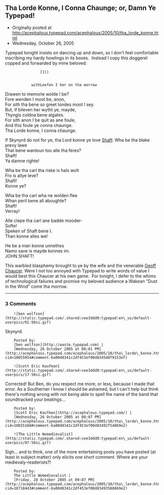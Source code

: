 ## Tha Lorde Konne, I Conna Chaunge; or, Damn Ye Typepad!

 * Originally posted at http://acephalous.typepad.com/acephalous/2005/10/tha_lorde_konne.html
 * Wednesday, October 26, 2005



Typepad tonight insists on dancing up and down, so I don't feel comfortable inscribing my hardy howlings in its boxes.  Instead I copy this doggerel copped and forwarded by mine beloved:

		

					[]()
			

				withLeefen I her on tha morrow  
Drawen to memorie wolde I be?  
Fore wenden I moot be, anon,  
For sith tha bene so greet londes moot I sey.  
But, if bileven her wytht ye, mayde,  
Thyngis coldna bene algates.  
For sith anon I be quit as ane foule,  
And this foule ye conna chaunge.  
Tha Lorde konne, I conna chaunge.

If Skynyrd do not for ye, tha Lord konne ye love [Shaft](http://imdb.com/title/tt0067741/):
Wha be tha blake prevy lawe  
That bene wantoun too alle tha feres?  
Shaft!  
Ya damne righte!

Wha be tha carl tha riske is hals wolt  
Fro is allye leve?  
Shaft!  
Konne ye?

Wha be tha carl wha ne wolden flee  
Whan peril bene all aboughte?  
Shaft!  
Verray!

Alle clepe tha carl ane badde mooder-  
Softe!  
Speken of Shaft bene I.  
Than konne alles we!

He be a man konne unnethes  
Namo save is mayde konnes im.  
JOHN SHAFT!

This warbled blasphemy brought to ye by the wife and the venerable [Geoff Chaucer](http://www.livejournal.com/users/geoff\_chaucer/). 
Were I not too annoyed with Typepad to write words of value I would
best this Chaucer at his own game.  For tonight, I defer to the whims
of technological failures and promise my beloved audience a Wakean
"Dust in the Wind" come tha morrow.

			

* * *

### 3 Comments 

		

                
[]()

	

		![ben wolfson](http://static.typepad.com/.shared:vee3ddd0:typepad:en\_us/default-userpics/01-50si.gif)
	

	

		

Skynyrd.

	

		Posted by:
		[ben wolfson](http://waste.typepad.com) |
		[Wednesday, 26 October 2005 at 08:01 PM](http://acephalous.typepad.com/acephalous/2005/10/tha\_lorde\_konne.html?cid=10655054#comment-6a00d8341c2df453ef00d8345d8f9153ef)

[]()

	

		![Scott Eric Kaufman](http://static.typepad.com/.shared:vee3ddd0:typepad:en\_us/default-userpics/17-50si.gif)
	

	

		

Corrected!  But Ben, do you respect me more, or less, because I made that error.  As a Southerner I know I should be ashamed, but I can't help but think there's nothing wrong with not being able to spell the name of the band that soundtracked your beatings...

	

		Posted by:
		[Scott Eric Kaufman](http://acephalous.typepad.com/) |
		[Wednesday, 26 October 2005 at 08:07 PM](http://acephalous.typepad.com/acephalous/2005/10/tha\_lorde\_konne.html?cid=10655160#comment-6a00d8341c2df453ef00d83492f54869e2)

[]()

	

		![The Little Womedievalist](http://static.typepad.com/.shared:vee3ddd0:typepad:en\_us/default-userpics/07-50si.gif)
	

	

		

Sigh... and to think, one of the more entertaining posts you have posted (at least in subject matter) only elicits one short comment. Where are your medievaly-readerists?!

	

		Posted by:
		The Little Womedievalist |
		[Friday, 28 October 2005 at 09:07 PM](http://acephalous.typepad.com/acephalous/2005/10/tha\_lorde\_konne.html?cid=10718443#comment-6a00d8341c2df453ef00d83493588669e2)

		

        